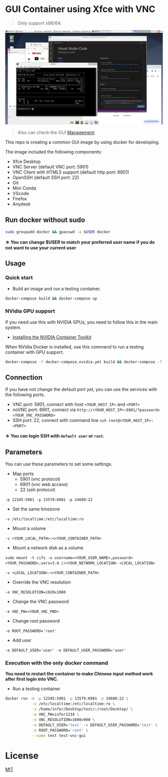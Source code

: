 
# GUI Container using Xfce with VNC

> Only support x86/64.

![desktop](./doc/desktop.png)

> Also can check the GUI [Management](https://github.com/NatLee/development-container-manager).

This repo is creating a common GUI image by using docker for developing.

The image included the following components:

* Xfce Desktop
* VNC Server (default VNC port: 5901)
* VNC Client with HTML5 support (default http port: 6901)
* OpenSSH (default SSH port: 22)
* Git
* Mini Conda
* VScode
* Firefox
* Anydesk

## Run docker without sudo

```bash
sudo groupadd docker && gpasswd -a $USER docker
```

**＊ You can change $USER to match your preferred user name if you do not want to use your current user**

## Usage

### Quick start

- Build an image and run a testing container.

```bash
docker-compose build && docker-compose up
```

### NVidia GPU support

If you need use this with NVIDIA GPUs, you need to follow this in the main system.

- [Installing the NVIDIA Container Toolkit](https://docs.nvidia.com/datacenter/cloud-native/container-toolkit/latest/install-guide.html)

When NVidia Docker is installed, use this command to run a testing container with GPU support.

```bash
docker-compose -f docker-compose.nvidia.yml build && docker-compose -f docker-compose.nvidia.yml up
```

## Connection

If you have not change the default port yet, you can use the services with the following ports.

* VNC port: 5901, connect with host `<YOUR_HOST_IP>` and `<PORT>`
* noVNC port: 6901, connect via `http://<YOUR_HOST_IP>:6901/?password=<YOUR_VNC_PASSWORD>`
* SSH port: 22, connect with command line `ssh root@<YOUR_HOST_IP>:<PORT>`

**＊ You can login SSH with `default user` or `root`.**

## Parameters

You can use these parameters to set some settings.

* Map ports
    - 5901 (vnc protocol)
    - 6901 (vnc web access)
    - 22 (ssh protocol)

`-p 12345:5901 -p 13579:6901 -p 24680:22`

* Set the same timezone

`-v /etc/localtime:/etc/localtime:ro`

* Mount a volume

`-v <YOUR_LOCAL_PATH>:<>YOUR_CONTAINER_PATH>`

* Mount a network disk as a volume

`sudo mount -t cifs -o username=<YOUR_USER_NAME>,password=<YOUR_PASSWORD>,vers=3.0 //<YOUR_NETWORK_LOCATION> <LOCAL_LOCATION>`

`-v <LOCAL_LOCATION>:<>YOUR_CONTAINER_PATH>`

* Override the VNC resolution

`-e VNC_RESOLUTION=1920x1080`

* Change the VNC password

`-e VNC_PW=<YOUR_VNC_PWD>`

* Change root password

`-e ROOT_PASSWORD='root'`

* Add user

`-e DEFAULT_USER='user' -e DEFAULT_USER_PASSWORD='user'`


### Execution with the only docker command

**You need to restart the container to make Chinese input method work after first login into VNC.**

* Run a testing container

```bash
docker run -d -p 12345:5901 -p 13579:6901 -p 24680:22 \
            -v /etc/localtime:/etc/localtime:ro \
            -v /home/infor/Desktop/test/:/root/Desktop/ \
            -e VNC_PW=infor1234 \
            -e VNC_RESOLUTION=1600x900 \
            -e DEFAULT_USER='test' -e DEFAULT_USER_PASSWORD='test' \
            -e ROOT_PASSWORD='root' \
            --name test test-vnc-gui
```

# License

[MIT](./LICENSE)

